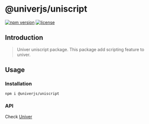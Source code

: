 # @univerjs/uniscript

[![npm version](https://img.shields.io/npm/v/@univerjs/uniscript)](https://npmjs.org/packages/@univerjs/uniscript)
[![license](https://img.shields.io/npm/l/@univerjs/uniscript)](https://img.shields.io/npm/l/@univerjs/uniscript)

## Introduction

> Univer uniscript package. This package add scripting feature to univer.

## Usage

### Installation

```shell
npm i @univerjs/uniscript
```

### API

Check [Univer](https://github.com/dream-num/univer/)
